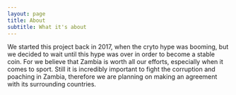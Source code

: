 ```yaml
---
layout: page
title: About
subtitle: What it's about
---
```


We started this project back in 2017, when the cryto hype was booming, but we decided to wait until this hype was over in order to become a stable coin. For we believe that Zambia is worth all our efforts, especially when it comes to sport. 
Still it is incredibly important to fight the corruption and poaching in Zambia, therefore we are planning on making an agreement with its surrounding countries.

<!-- Google tag (gtag.js) -->
<script async src="https://www.googletagmanager.com/gtag/js?id=G-4X040HH693"></script>
<script>
  window.dataLayer = window.dataLayer || [];
  function gtag(){dataLayer.push(arguments);}
  gtag('js', new Date());

  gtag('config', 'G-4X040HH693');
</script>

